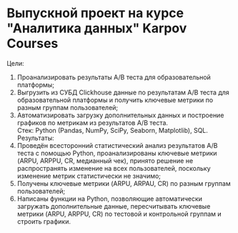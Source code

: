 # Выпускной проект на курсе "Аналитика данных" Karpov Courses
Цели:
1. Проанализировать результаты А/В теста для образовательной платформы;
2. Выгрузить из СУБД Clickhouse данные по результатам А/В теста для образовательной платформы и получить ключевые метрики по разным группам пользователей;
3. Автоматизировать загрузку дополнительных данных и построение графиков по метрикам из результатов А/В теста.<br>
Стек: Python (Pandas, NumPy, SciPy, Seaborn, Matplotlib), SQL.<br>
Результаты:<br>
1. Проведён всесторонний статистический анализ результатов А/В теста с помощью Python, проанализированы ключевые метрики (ARPU, ARPPU, CR, медианный чек), принято решение не распространять изменение на всех пользователей, поскольку изменение метрик статистически не значимо;
2. Получены ключевые метрики (ARPU, ARPAU, CR) по разным группам пользователей;
3. Написаны функции на Python, позволяющие автоматически загружать дополнительные данные, пересчитывать ключевые метрики (ARPU, ARPPU, CR) по тестовой и контрольной группам и строить графики.

